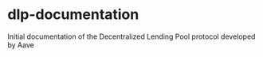 # dlp-documentation
Initial documentation of the Decentralized Lending Pool protocol developed by Aave
